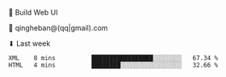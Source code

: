 🧙 Build Web UI

📧 qingheban@(qq|gmail).com

⬇ Last week

<!--START_SECTION:waka-->

```text
XML    8 mins          █████████████████░░░░░░░░   67.34 %
HTML   4 mins          ████████░░░░░░░░░░░░░░░░░   32.66 %
```

<!--END_SECTION:waka-->

<!--
**banqinghe/banqinghe** is a ✨ _special_ ✨ repository because its `README.md` (this file) appears on your GitHub profile.

Here are some ideas to get you started:

- 🔭 I’m currently working on ...
- 🌱 I’m currently learning ...
- 👯 I’m looking to collaborate on ...
- 🤔 I’m looking for help with ...
- 💬 Ask me about ...
- 📫 How to reach me: ...
- 😄 Pronouns: ...
- ⚡ Fun fact: ...
-->
